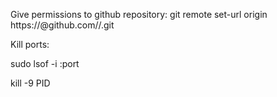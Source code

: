 



Give permissions to github repository:
git remote set-url origin https://<token>@github.com/<usuario>/<repositorio>.git

Kill ports:

sudo lsof -i :port

kill -9 PID
